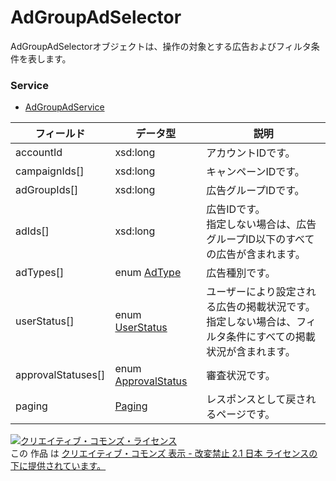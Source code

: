 # AdGroupAdSelector
AdGroupAdSelectorオブジェクトは、操作の対象とする広告およびフィルタ条件を表します。
### Service
+ [AdGroupAdService](../services/AdGroupAdService.md)

| フィールド | データ型 | 説明 | 
|---|---|---|
| accountId| xsd:long| アカウントIDです。 |
| campaignIds[]| xsd:long| キャンペーンIDです。 |
| adGroupIds[]| xsd:long| 広告グループIDです。 |
| adIds[]| xsd:long| 広告IDです。<br>指定しない場合は、広告グループID以下のすべての広告が含まれます。 |
| adTypes[]| enum <a href="../data/AdType.md">AdType</a>| 広告種別です。 |
| userStatus[]| enum <a href="../data/UserStatus.md">UserStatus</a>| ユーザーにより設定される広告の掲載状況です。<br>指定しない場合は、フィルタ条件にすべての掲載状況が含まれます。 |
| approvalStatuses[]| enum <a href="../data/ApprovalStatus.md">ApprovalStatus</a>| 審査状況です。 |
| paging| <a href="../data/Paging.md">Paging</a>| レスポンスとして戻されるページです。 |
<a rel="license" href="http://creativecommons.org/licenses/by-nd/2.1/jp/"><img alt="クリエイティブ・コモンズ・ライセンス" style="border-width:0" src="https://i.creativecommons.org/l/by-nd/2.1/jp/88x31.png" /></a><br />この 作品 は <a rel="license" href="http://creativecommons.org/licenses/by-nd/2.1/jp/">クリエイティブ・コモンズ 表示 - 改変禁止 2.1 日本 ライセンスの下に提供されています。</a>
